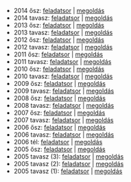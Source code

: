  - 2014 ősz: [feladatsor](https://dari.oktatas.hu/kir/erettsegi/okev_doc/erettsegi_2014/oktober/k_mat_14okt_fl.pdf)
           | [megoldás](https://dari.oktatas.hu/kir/erettsegi/okev_doc/erettsegi_2014/oktober/k_mat_14okt_ut.pdf)
 - 2014 tavasz: [feladatsor](https://dari.oktatas.hu/kir/erettsegi/okev_doc/erettsegi_2014/k_mat_14maj_fl.pdf)
              | [megoldás](https://dari.oktatas.hu/kir/erettsegi/okev_doc/erettsegi_2014/k_mat_14maj_ut.pdf)
 - 2013 ősz: [feladatsor](https://dari.oktatas.hu/kir/erettsegi/okev_doc/erettsegi_2013/oktober/k_mat_13okt_fl.pdf)
           | [megoldás](https://dari.oktatas.hu/kir/erettsegi/okev_doc/erettsegi_2013/oktober/k_mat_13okt_ut.pdf)
 - 2013 tavasz: [feladatsor](https://dari.oktatas.hu/kir/erettsegi/okev_doc/erettsegi_2013/k_mat_13maj_fl.pdf)
              | [megoldás](https://dari.oktatas.hu/kir/erettsegi/okev_doc/erettsegi_2013/k_mat_13maj_ut.pdf)
 - 2012 ősz: [feladatsor](https://dari.oktatas.hu/kir/erettsegi/okev_doc/erettsegi_2012/oktober/k_mat_12okt_fl.pdf)
           | [megoldás](https://dari.oktatas.hu/kir/erettsegi/okev_doc/erettsegi_2012/oktober/k_mat_12okt_ut.pdf)
 - 2012 tavasz: [feladatsor](https://dari.oktatas.hu/kir/erettsegi/okev_doc/erettsegi_2012/k_mat_12maj_fl.pdf)
              | [megoldás](https://dari.oktatas.hu/kir/erettsegi/okev_doc/erettsegi_2012/k_mat_12maj_ut.pdf)
 - 2011 ősz: [feladatsor](https://dari.oktatas.hu/kir/erettsegi/okev_doc/erettsegi_2011/oktober/k_mat_11okt_fl.pdf)
           | [megoldás](https://dari.oktatas.hu/kir/erettsegi/okev_doc/erettsegi_2011/oktober/k_mat_11okt_ut.pdf)
 - 2011 tavasz: [feladatsor](https://dari.oktatas.hu/kir/erettsegi/okev_doc/erettsegi_2011/k_mat_11maj_fl.pdf)
              | [megoldás](https://dari.oktatas.hu/kir/erettsegi/okev_doc/erettsegi_2011/k_mat_11maj_ut.pdf)
 - 2010 ősz: [feladatsor](https://dari.oktatas.hu/kir/erettsegi/okev_doc/erettsegi_2010/oktober/k_mat_10okt_fl.pdf)
           | [megoldás](https://dari.oktatas.hu/kir/erettsegi/okev_doc/erettsegi_2010/oktober/k_mat_10okt_ut.pdf)
 - 2010 tavasz: [feladatsor](https://dari.oktatas.hu/kir/erettsegi/okev_doc/erettsegi_2010/k_mat_10maj_fl.pdf)
              | [megoldás](https://dari.oktatas.hu/kir/erettsegi/okev_doc/erettsegi_2010/k_mat_10maj_ut.pdf)
 - 2009 ősz: [feladatsor](https://dari.oktatas.hu/kir/erettsegi/okev_doc/erettsegi_2009/oktober/k_mat_09okt_fl.pdf)
           | [megoldás](https://dari.oktatas.hu/kir/erettsegi/okev_doc/erettsegi_2009/oktober/k_mat_09okt_ut.pdf)
 - 2009 tavasz: [feladatsor](https://dari.oktatas.hu/kir/erettsegi/okev_doc/erettsegi_2009/k_mat_09maj_fl.pdf)
              | [megoldás](https://dari.oktatas.hu/kir/erettsegi/okev_doc/erettsegi_2009/k_mat_09maj_ut.pdf)
 - 2008 ősz: [feladatsor](https://dari.oktatas.hu/kir/erettsegi/okev_doc/erettsegi_2008/oktober/k_mat_08okt_fl.pdf)
           | [megoldás](https://dari.oktatas.hu/kir/erettsegi/okev_doc/erettsegi_2008/oktober/k_mat_08okt_ut.pdf)
 - 2008 tavasz: [feladatsor](https://dari.oktatas.hu/kir/erettsegi/okev_doc/erettsegi_2008/k_mat_08maj_fl.pdf)
              | [megoldás](https://dari.oktatas.hu/kir/erettsegi/okev_doc/erettsegi_2008/k_mat_08maj_ut.pdf)
 - 2007 ősz: [feladatsor](https://dari.oktatas.hu/kir/erettsegi/okev_doc/erettsegi_2007/oktober/k_mat_07okt_fl.pdf)
           | [megoldás](https://dari.oktatas.hu/kir/erettsegi/okev_doc/erettsegi_2007/oktober/k_mat_07okt_ut.pdf)
 - 2007 tavasz: [feladatsor](https://dari.oktatas.hu/kir/erettsegi/okev_doc/erettsegi_2007/k_mat_07maj_fl.pdf)
              | [megoldás](https://dari.oktatas.hu/kir/erettsegi/okev_doc/erettsegi_2007/k_mat_07maj_ut.pdf)
 - 2006 ősz: [feladatsor](https://dari.oktatas.hu/kir/erettsegi/okev_doc/erettsegi_2006/k_mat_06okt_fl.pdf)
           | [megoldás](https://dari.oktatas.hu/kir/erettsegi/okev_doc/erettsegi_2006/k_mat_06okt_ut.pdf)
 - 2006 tavasz: [feladatsor](https://dari.oktatas.hu/kir/erettsegi/okev_doc/erettsegi_2006/k_mat_06maj_fl.pdf)
              | [megoldás](https://dari.oktatas.hu/kir/erettsegi/okev_doc/erettsegi_2006/k_mat_06maj_ut.pdf)
 - 2006 tél: [feladatsor](https://dari.oktatas.hu/kir/erettsegi/okev_doc/2006_1/k_mat_06febr_fl.pdf)
              | [megoldás](https://dari.oktatas.hu/kir/erettsegi/okev_doc/2006_1/k_mat_06febr_ut.pdf)
 - 2005 ősz: [feladatsor](https://dari.oktatas.hu/kir/erettsegi/okev_doc/2005_osz/k_mat_05okt_fl.pdf)
           | [megoldás](https://dari.oktatas.hu/kir/erettsegi/okev_doc/2005_osz/k_mat_05okt_ut.pdf)
 - 2005 tavasz (3): [feladatsor](https://dari.oktatas.hu/kir/erettsegi/okev_doc/erettsegi_2005/k_matV29_fl.pdf)
                  | [megoldás](https://dari.oktatas.hu/kir/erettsegi/okev_doc/erettsegi_2005/k_matV29_ut.pdf)
 - 2005 tavasz (2): [feladatsor](https://dari.oktatas.hu/kir/erettsegi/okev_doc/erettsegi_2005/k_matV28_fl.pdf)
                  | [megoldás](https://dari.oktatas.hu/kir/erettsegi/okev_doc/erettsegi_2005/k_matV28_ut.pdf)
 - 2005 tavasz (1): [feladatsor](https://dari.oktatas.hu/kir/erettsegi/okev_doc/erettsegi_2005/k_mat_fl.pdf)
                  | [megoldás](https://dari.oktatas.hu/kir/erettsegi/okev_doc/erettsegi_2005/k_mat_ut.pdf)
